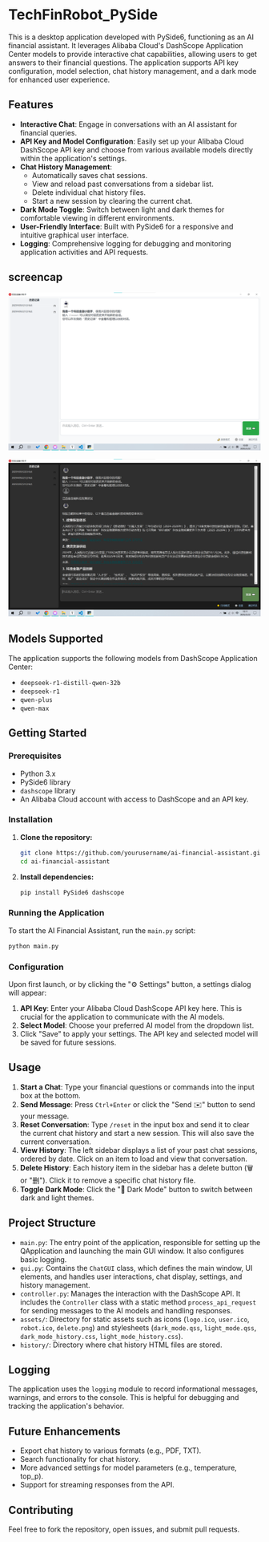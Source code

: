 # TechFinRobot_PySide

This is a desktop application developed with PySide6, functioning as an AI financial assistant. It leverages Alibaba Cloud's DashScope Application Center models to provide interactive chat capabilities, allowing users to get answers to their financial questions. The application supports API key configuration, model selection, chat history management, and a dark mode for enhanced user experience.

## Features

* **Interactive Chat**: Engage in conversations with an AI assistant for financial queries.
* **API Key and Model Configuration**: Easily set up your Alibaba Cloud DashScope API key and choose from various available models directly within the application's settings.
* **Chat History Management**:
    * Automatically saves chat sessions.
    * View and reload past conversations from a sidebar list.
    * Delete individual chat history files.
    * Start a new session by clearing the current chat.
* **Dark Mode Toggle**: Switch between light and dark themes for comfortable viewing in different environments.
* **User-Friendly Interface**: Built with PySide6 for a responsive and intuitive graphical user interface.
* **Logging**: Comprehensive logging for debugging and monitoring application activities and API requests.

## screencap

![](./img/1.png)

![](./img/2.png)

## Models Supported

The application supports the following models from DashScope Application Center:

* `deepseek-r1-distill-qwen-32b`
* `deepseek-r1`
* `qwen-plus`
* `qwen-max`

## Getting Started

### Prerequisites

* Python 3.x
* PySide6 library
* `dashscope` library
* An Alibaba Cloud account with access to DashScope and an API key.

### Installation

1.  **Clone the repository:**

    ```bash
    git clone https://github.com/yourusername/ai-financial-assistant.git
    cd ai-financial-assistant
    ```

2.  **Install dependencies:**

    ```bash
    pip install PySide6 dashscope
    ```

### Running the Application

To start the AI Financial Assistant, run the `main.py` script:

```bash
python main.py
```

### Configuration

Upon first launch, or by clicking the "⚙ Settings" button, a settings dialog will appear:

1.  **API Key**: Enter your Alibaba Cloud DashScope API key here. This is crucial for the application to communicate with the AI models.
2.  **Select Model**: Choose your preferred AI model from the dropdown list.
3.  Click "Save" to apply your settings. The API key and selected model will be saved for future sessions.

## Usage

1.  **Start a Chat**: Type your financial questions or commands into the input box at the bottom.
2.  **Send Message**: Press `Ctrl+Enter` or click the "Send ✉️" button to send your message.
3.  **Reset Conversation**: Type `/reset` in the input box and send it to clear the current chat history and start a new session. This will also save the current conversation.
4.  **View History**: The left sidebar displays a list of your past chat sessions, ordered by date. Click on an item to load and view that conversation.
5.  **Delete History**: Each history item in the sidebar has a delete button (🗑️ or "删"). Click it to remove a specific chat history file.
6.  **Toggle Dark Mode**: Click the "🌙 Dark Mode" button to switch between dark and light themes.

## Project Structure

* `main.py`: The entry point of the application, responsible for setting up the QApplication and launching the main GUI window. It also configures basic logging.
* `gui.py`: Contains the `ChatGUI` class, which defines the main window, UI elements, and handles user interactions, chat display, settings, and history management.
* `controller.py`: Manages the interaction with the DashScope API. It includes the `Controller` class with a static method `process_api_request` for sending messages to the AI models and handling responses.
* `assets/`: Directory for static assets such as icons (`logo.ico`, `user.ico`, `robot.ico`, `delete.png`) and stylesheets (`dark_mode.qss`, `light_mode.qss`, `dark_mode_history.css`, `light_mode_history.css`).
* `history/`: Directory where chat history HTML files are stored.

## Logging

The application uses the `logging` module to record informational messages, warnings, and errors to the console. This is helpful for debugging and tracking the application's behavior.

## Future Enhancements

* Export chat history to various formats (e.g., PDF, TXT).
* Search functionality for chat history.
* More advanced settings for model parameters (e.g., temperature, top_p).
* Support for streaming responses from the API.

## Contributing

Feel free to fork the repository, open issues, and submit pull requests.
